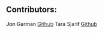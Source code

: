 ## Contributors:
Jon Garman [Github](https://github.com/jonegarm2)
Tara Sjarif [Github](https://github.com/mhsjarif)
